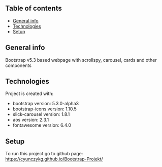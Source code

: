 ## Table of contents
* [General info](#general-info)
* [Technologies](#technologies)
* [Setup](#setup)

## General info
Bootstrap v5.3 based webpage with scrollspy, carousel, cards and other components 
	
## Technologies
Project is created with:
* bootstrap version: 5.3.0-alpha3
* bootstrap-icons version: 1.10.5
* slick-carousel version: 1.8.1
* aos version: 2.3.1
* fontawesome version: 6.4.0
	
## Setup
To run this project go to github page:
https://cyunczykg.github.io/Bootstrap-Projekt/
